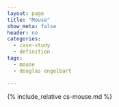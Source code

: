 ```yaml
---
layout: page
title: "Mouse"
show_meta: false
header: no
categories:
  - case-study
  - definition
tags:
  - mouse
  - douglas engelbart

---
```


{% include_relative cs-mouse.md %}
